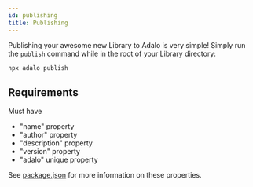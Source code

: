 ```yaml
---
id: publishing
title: Publishing
---
```


Publishing your awesome new Library to Adalo is very simple! Simply run the `publish` command while in the root of your Library directory:

```bash
npx adalo publish
```

## Requirements

Must have

- "name" property
- "author" property
- "description" property
- "version" property
- "adalo" unique property

See [package.json](api-reference/configuration/package-json) for more information on these properties.
